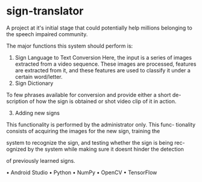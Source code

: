 # sign-translator
A project at it's initial stage that could potentially help millions belonging to the speech impaired community.

The major functions this system should perform is:
1. Sign Language to Text Conversion
Here, the input is a series of images extracted from a video sequence.
These images are processed, features are extracted from it, and these
features are used to classify it under a certain word/letter.
2. Sign Dictionary

To few phrases available for conversion and provide either a short de-
scription of how the sign is obtained or shot video clip of it in action.

3. Adding new signs

This functionality is performed by the administrator only. This func-
tionality consists of acquiring the images for the new sign, training the

system to recognize the sign, and testing whether the sign is being rec-
ognized by the system while making sure it doesnt hinder the detection

of previously learned signs.



• Android Studio • Python • NumPy • OpenCV • TensorFlow
